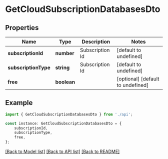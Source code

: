 # GetCloudSubscriptionDatabasesDto


## Properties

Name | Type | Description | Notes
------------ | ------------- | ------------- | -------------
**subscriptionId** | **number** | Subscription Id | [default to undefined]
**subscriptionType** | **string** | Subscription Id | [default to undefined]
**free** | **boolean** |  | [optional] [default to undefined]

## Example

```typescript
import { GetCloudSubscriptionDatabasesDto } from './api';

const instance: GetCloudSubscriptionDatabasesDto = {
    subscriptionId,
    subscriptionType,
    free,
};
```

[[Back to Model list]](../README.md#documentation-for-models) [[Back to API list]](../README.md#documentation-for-api-endpoints) [[Back to README]](../README.md)
